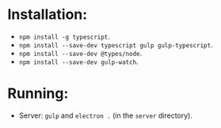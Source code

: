 # Installation:
- `npm install -g typescript`.
- `npm install --save-dev typescript gulp gulp-typescript`.
- `npm install --save-dev @types/node`.
- `npm install --save-dev gulp-watch`.

# Running:
- Server: `gulp` and `electron .` (in the `server` directory).